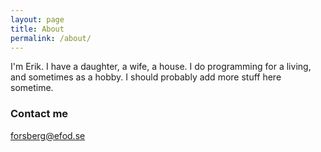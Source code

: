 ```yaml
---
layout: page
title: About
permalink: /about/
---
```


I'm Erik. I have a daughter, a wife, a house. I do programming for a living, and sometimes as a hobby. I should probably add more stuff here sometime. 

### Contact me

[forsberg@efod.se](mailto:forsberg@efod.se)
